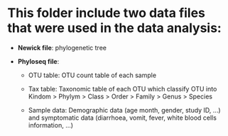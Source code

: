 # This folder include two data files that were used in the data analysis:
- **Newick file**: phylogenetic tree
- **Phyloseq file**:

    -   OTU table: OTU count table of each sample

    -   Tax table: Taxonomic table of each OTU which classify OTU into Kindom > Phylym > Class > Order > Family > Genus > Species

    -   Sample data: Demographic data (age month, gender, study ID, ...) and symptomatic data (diarrhoea, vomit, fever, white blood cells information, ...)
